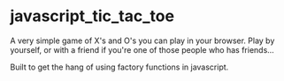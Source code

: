 # javascript_tic_tac_toe
A very simple game of X's and O's you can play in your browser. Play by yourself, or with a friend if you're one of those people who has friends...

Built to get the hang of using factory functions in javascript.
